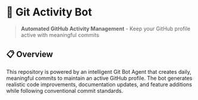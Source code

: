 # 🤖 Git Activity Bot

> **Automated GitHub Activity Management** - Keep your GitHub profile active with meaningful commits

## 📋 Overview

This repository is powered by an intelligent Git Bot Agent that creates daily, meaningful commits to maintain an active GitHub profile. The bot generates realistic code improvements, documentation updates, and feature additions while following conventional commit standards.
